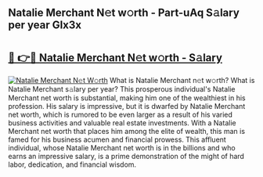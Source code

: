 ## Natalie Merchant N𝚎t w𝚘rth - Part-uAq S𝚊lary per year GIx3x

# <h2><a href="http://gc0kgv.nevu.top/?p=Natalie+Merchant">🔗 👉🔴 Natalie Merchant N𝚎t w𝚘rth - S𝚊lary</a></h2>

[![Natalie Merchant N𝚎t W𝚘rth](https://i.imgur.com/Oavwk0R.jpeg)](http://gc0kgv.nevu.top/?p=Natalie+Merchant)
What is Natalie Merchant n𝚎t w𝚘rth? What is Natalie Merchant s𝚊lary per year?
This prosperous individual's Natalie Merchant net worth is substantial, making him one of the wealthiest in his profession. His salary is impressive, but it is dwarfed by Natalie Merchant net worth, which is rumored to be even larger as a result of his varied business activities and valuable real estate investments. With a Natalie Merchant net worth that places him among the elite of wealth, this man is famed for his business acumen and financial prowess. This affluent individual, whose Natalie Merchant net worth is in the billions and who earns an impressive salary, is a prime demonstration of the might of hard labor, dedication, and financial wisdom.
